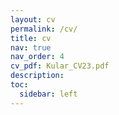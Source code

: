 ```yaml
---
layout: cv
permalink: /cv/
title: cv
nav: true
nav_order: 4
cv_pdf: Kular_CV23.pdf
description:
toc:
  sidebar: left
---
```

